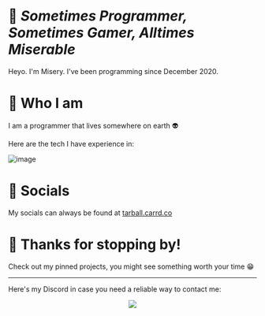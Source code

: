 # :wave: *Sometimes Programmer, Sometimes Gamer, Alltimes Miserable*
Heyo. I'm Misery. I've been programming since December 2020.

# :construction_worker: Who I am
I am a programmer that lives somewhere on earth :alien:

Here are the tech I have experience in:

![image](https://skillicons.dev/icons?i=py,rust,git,sqlite,neovim,raspberrypi,linux,vscode&theme=dark)

# :speech_balloon: Socials
My socials can always be found at [tarball.carrd.co](https://tarball.carrd.co/)

# :hugs: Thanks for stopping by!
Check out my pinned projects, you might see something worth your time :grin:

-------
Here's my Discord in case you need a reliable way to contact me:

<!-- Lanyard Profile -->
<p align="center">
  <img src="https://lanyard-profile-readme.vercel.app/api/755257427968000065?idleMessage=Off%20to%20somewhere%20worth%20living%20:%3E&theme=dark" onclick="window.location = 'https://discord.com/users/755257427968000065'"> 
</p>
